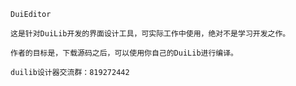 ﻿
    DuiEditor
	
	这是针对DuiLib开发的界面设计工具，可实际工作中使用，绝对不是学习开发之作。
	
	作者的目标是，下载源码之后，可以使用你自己的DuiLib进行编译。
	
	duilib设计器交流群：819272442

    